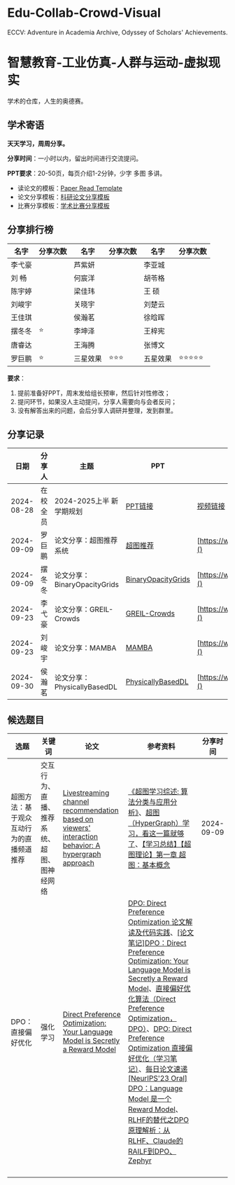 # Edu-Collab-Crowd-Visual
ECCV: Adventure in Academia Archive, Odyssey of Scholars' Achievements.
# 智慧教育-工业仿真-人群与运动-虚拟现实
学术的仓库，人生的奥德赛。

## 学术寄语

**天天学习，周周分享。**

**分享时间**：一小时以内，留出时间进行交流提问。

**PPT要求**：20-50页，每页介绍1-2分钟，少字 多图 多讲。

- 读论文的模板：[Paper Read Template](https://glass-croissant-6e7.notion.site/Paper-Read-Template-f6968adfd10c490c8923f1251e03eaf9?pvs=4)
- 论文分享模板：[科研论文分享模板](资金不足，演员未定，剧本暂无)
- 比赛分享模板：[学术比赛分享模板](资金不足，演员未定，剧本暂无)

## 分享排行榜

| 名字 | 分享次数 | 名字 | 分享次数 | 名字 | 分享次数 |
|---|---|---|---|---|---|
| 李弋豪 |    | 芦紫妍 |    | 李亚城 |    |
| 刘  畅 |    | 何宸洋 |    | 胡苓格 |    |
| 陈宇婷 |    | 梁佳玮 |    | 王  硕 |    |
| 刘峻宇 |    | 关晓宇 |    | 刘楚云 |    |
| 王佳琪 |    | 侯瀚茗 |    | 徐晗晖 |    |
| 摆冬冬 |  ⭐  | 李坤泽 |    | 王梓宪 |    |
| 唐睿达 |    | 王海腾 |    | 张博文 |    |
| 罗巨鹏 |  ⭐  | 三星效果 |  ⭐⭐⭐  | 五星效果 |  ⭐⭐⭐⭐⭐  |

**要求**：

1. 提前准备好PPT，周末发给组长预审，然后针对性修改；
2. 提问环节，如果没人主动提问，分享人需要向与会者反问；
3. 没有解答出来的问题，会后分享人调研并整理，发到群里。

## 分享记录

| 日期         | 分享人 | 主题|  PPT | 视频 |
|------------|-----|-----|----|----|
| 2024-08-28 | 在校全员 | 2024-2025上半 新学期规划 | [PPT链接](资金不足，演员未定，剧本暂无) | [视频链接](https://www.bilibili.com) |
| 2024-09-09 | 罗巨鹏 | 论文分享：超图推荐系统 | [超图推荐](https://github.com/LFqingjiuLOGO/Edu-Collab-Crowd-Visual/blob/main/%E8%81%9A%E6%85%A7%E9%98%81/20240909-%E7%BD%97%E5%B7%A8%E9%B9%8F-%E8%B6%85%E5%9B%BE%E6%8E%A8%E8%8D%90%E7%B3%BB%E7%BB%9F.pdf) | [https://www.bilibili.com]()  |
| 2024-09-09 | 摆冬冬 | 论文分享：BinaryOpacityGrids | [BinaryOpacityGrids](https://github.com/LFqingjiuLOGO/Edu-Collab-Crowd-Visual/blob/main/%E8%81%9A%E6%85%A7%E9%98%81/20240909-%E6%91%86%E5%86%AC%E5%86%AC-BinaryOpacityGrids.pdf) | [https://www.bilibili.com]()  |
| 2024-09-23 | 李弋豪 | 论文分享：GREIL-Crowds | [GREIL-Crowds](https://github.com/LFqingjiuLOGO/Edu-Collab-Crowd-Visual/blob/main/%E8%81%9A%E6%85%A7%E9%98%81/20240923-%E6%9D%8E%E5%BC%8B%E8%B1%AA-GREIL-Crowds.pdf) | [https://www.bilibili.com]()  |
| 2024-09-23 | 刘峻宇 | 论文分享：MAMBA | [MAMBA](https://github.com/LFqingjiuLOGO/Edu-Collab-Crowd-Visual/blob/main/%E8%81%9A%E6%85%A7%E9%98%81/20240923-%E5%88%98%E5%B3%BB%E5%AE%87-mamba.pdf) | [https://www.bilibili.com]()  |
| 2024-09-30 | 侯瀚茗 | 论文分享：PhysicallyBasedDL | [PhysicallyBasedDL](https://github.com/LFqingjiuLOGO/Edu-Collab-Crowd-Visual/blob/main/%E8%81%9A%E6%85%A7%E9%98%81/20240930-%E4%BE%AF%E7%80%9A%E8%8C%97-PhysicallyBasedDL.pdf) | [https://www.bilibili.com]()  |


## 候选题目

| 选题   | 关键词 | 论文 | 参考资料 | 分享时间 |
|-----|------|------|------|------|
| 超图方法：基于观众互动行为的直播频道推荐 |  交互行为、直播、推荐系统、超图、图神经网络  |  [Livestreaming channel recommendation based on viewers' interaction behavior: A hypergraph approach](https://www.sciencedirect.com/science/article/pii/S0167923624001052)    |  [《超图学习综述: 算法分类与应用分析》](https://jos.org.cn/jos/article/pdf/6353)、[超图（HyperGraph）学习，看这一篇就够了](https://blog.csdn.net/weixin_44745159/article/details/117400248)、[【学习总结】【超图理论】第一章 超图：基本概念](https://blog.csdn.net/zhangle_zhang9/article/details/120394457)  |   2024-09-09    |
| DPO：直接偏好优化 | 强化学习 |  [Direct Preference Optimization: Your Language Model is Secretly a Reward Model](https://arxiv.org/abs/2305.18290)    |   [DPO: Direct Preference Optimization 论文解读及代码实践](https://zhuanlan.zhihu.com/p/642569664)、[[论文笔记]DPO：Direct Preference Optimization: Your Language Model is Secretly a Reward Model](https://zhuanlan.zhihu.com/p/653975451)、[直接偏好优化算法（Direct Preference Optimization，DPO）](https://blog.csdn.net/chacha_/article/details/134527000)、[DPO: Direct Preference Optimization 直接偏好优化（学习笔记）](https://www.cnblogs.com/lemonzhang/p/17910358.html)、[每日论文速递 [NeurIPS'23 Oral] DPO：Language Model 是一个 Reward Model](https://cloud.tencent.com/developer/article/2400696)、[RLHF的替代之DPO原理解析：从RLHF、Claude的RAILF到DPO、Zephyr](https://www.163.com/dy/article/INKV0ETR05380EIV.html)   |      |
|  |  | []() |  |  |
|  |  | []() |  |  |
|  |  | []() |  |  |
|  |  | []() |  |  |
